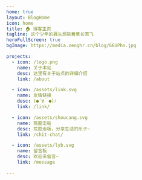 ```yaml
---
home: true
layout: BlogHome
icon: home
title: 🏠️ 博客主页
tagline: 这个少年的肩头想挑着草长莺飞
heroFullScreen: true
bgImage: https://media.zenghr.cn/blog/G6UPhn.jpg

projects:
  - icon: /logo.png
    name: 关于本站
    desc: 这里有关于站点的详细介绍
    link: /about

  - icon: /assets/link.svg
    name: 友情链接
    desc: (●´∀｀●)ﾉ
    link: /link/

  - icon: /assets/shoucang.svg
    name: 荒腔走板
    desc: 荒腔走板，分享生活的乐子~
    link: /chit-chat/

  - icon: /assets/lyb.svg
    name: 留言板
    desc: 欢迎来留言~
    link: /message
    
---
```


